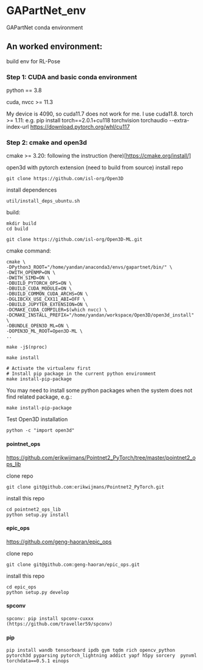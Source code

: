 # GAPartNet_env
GAPartNet conda environment

## An worked environment:

build env for RL-Pose

### Step 1: CUDA and basic conda environment

python == 3.8

cuda, nvcc >= 11.3

My device is 4090, so cuda11.7 does not work for me. I use cuda11.8.
torch >= 1.11: 
e.g. pip install torch==2.0.1+cu118 torchvision torchaudio --extra-index-url https://download.pytorch.org/whl/cu117

### Step 2: cmake and open3d
cmake >= 3.20: following the instruction (here)[https://cmake.org/install/]

open3d with pytorch extension (need to build from source)
install repo
```
git clone https://github.com/isl-org/Open3D
```
install dependences
```
util/install_deps_ubuntu.sh
```
build:
```
mkdir build
cd build
```

```
git clone https://github.com/isl-org/Open3D-ML.git
```

cmake command:
```
cmake \
-DPython3_ROOT="/home/yandan/anaconda3/envs/gapartnet/bin/" \
-DWITH_OPENMP=ON \
-DWITH_SIMD=ON \
-DBUILD_PYTORCH_OPS=ON \
-DBUILD_CUDA_MODULE=ON \
-DBUILD_COMMON_CUDA_ARCHS=ON \
-DGLIBCXX_USE_CXX11_ABI=OFF \
-DBUILD_JUPYTER_EXTENSION=ON \
-DCMAKE_CUDA_COMPILER=$(which nvcc) \
-DCMAKE_INSTALL_PREFIX="/home/yandan/workspace/Open3D/open3d_install" \
-DBUNDLE_OPEN3D_ML=ON \
-DOPEN3D_ML_ROOT=Open3D-ML \
..                       
```

```
make -j$(nproc)
```

```
make install
```

```
# Activate the virtualenv first
# Install pip package in the current python environment
make install-pip-package
```

You may need to install some python packages when the system does not find related package, e.g.:
```
make install-pip-package
```

Test Open3D installation
```
python -c "import open3d"
```

#### pointnet_ops

https://github.com/erikwijmans/Pointnet2_PyTorch/tree/master/pointnet2_ops_lib

clone repo
```
git clone git@github.com:erikwijmans/Pointnet2_PyTorch.git
```

install this repo
```
cd pointnet2_ops_lib
python setup.py install
```
#### epic_ops

https://github.com/geng-haoran/epic_ops

clone repo
```
git clone git@github.com:geng-haoran/epic_ops.git
```

install this repo
```
cd epic_ops
python setup.py develop
```

#### spconv
```
spconv: pip install spconv-cuxxx (https://github.com/traveller59/spconv)
```

#### pip
```
pip install wandb tensorboard ipdb gym tqdm rich opencv_python pytorch3d pyparsing pytorch_lightning addict yapf h5py sorcery  pynvml torchdata==0.5.1 einops
```
